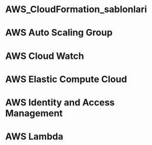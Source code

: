 # AWS_CloudFormation_sablonlari
# AWS Auto Scaling Group
# AWS Cloud Watch
# AWS Elastic Compute Cloud
# AWS Identity and Access Management
# AWS Lambda
# 